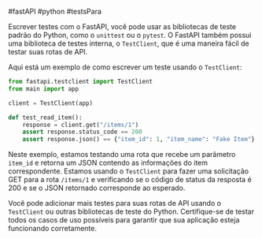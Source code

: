 #fastAPI #python #testsPara 

Escrever testes com o FastAPI, você pode usar as bibliotecas de teste padrão do Python, como o `unittest` ou o `pytest`. O FastAPI também possui uma biblioteca de testes interna, o `TestClient`, que é uma maneira fácil de testar suas rotas de API.

Aqui está um exemplo de como escrever um teste usando o `TestClient`:

```python
from fastapi.testclient import TestClient
from main import app

client = TestClient(app)

def test_read_item():
    response = client.get("/items/1")
    assert response.status_code == 200
    assert response.json() == {"item_id": 1, "item_name": "Fake Item"}
```

Neste exemplo, estamos testando uma rota que recebe um parâmetro `item_id` e retorna um JSON contendo as informações do item correspondente. Estamos usando o `TestClient` para fazer uma solicitação GET para a rota `/items/1` e verificando se o código de status da resposta é 200 e se o JSON retornado corresponde ao esperado.

Você pode adicionar mais testes para suas rotas de API usando o `TestClient` ou outras bibliotecas de teste do Python. Certifique-se de testar todos os casos de uso possíveis para garantir que sua aplicação esteja funcionando corretamente.